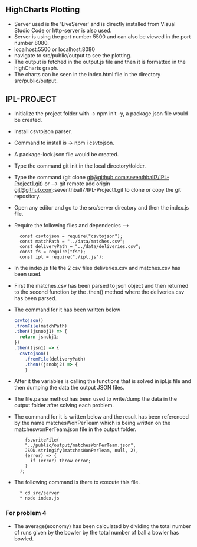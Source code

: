 
 ## HighCharts Plotting
  - Server used is the 'LiveServer' and is directly installed from Visual Studio Code or http-server is also used.
  - Server is using the port number 5500 and can also be viewed in the port number 8080.
  - localhost:5500 or localhost:8080
  - navigate to src/public/output to see the plotting.
  - The output is fetched in the output.js file and then it is formatted in the highCharts graph.
  - The charts can be seen in the index.html file in the directory src/public/output.

## IPL-PROJECT
- Initialize the project folder with -> npm init -y, a package.json file would be created.
- Install csvtojson parser.
- Command to install is -> npm i csvtojson.
- A package-lock.json file would be created.
- Type the command git init in the local directory/folder.
- Type the command (git clone [git@github.com:seventhball7/IPL-Project1.git](git@github.com:seventhball7/IPL-Project1.git)) or --> git remote add origin git@github.com:seventhball7/IPL-Project1.git to clone or copy the git repository.
- Open any editor and go to the src/server directory and then the index.js file.
- Require the following files and dependecies -->

        const csvtojson = require("csvtojson");
        const matchPath = "../data/matches.csv";
        const deliveryPath = "../data/deliveries.csv";
        const fs = require("fs");
        const ipl = require("./ipl.js");

- In the index.js file the 2 csv files deliveries.csv and matches.csv has been used.
- First the matches.csv has been parsed to json object and then returned to the second function by the .then() method where the deliveries.csv has been parsed.
- The command for it has been written below
  ```javascript
  csvtojson()
  .fromFile(matchPath)
  .then((jsnobj1) => {
    return jsnobj1;
  })
  .then((jsn1) => {
    csvtojson()
      .fromFile(deliveryPath)
      .then((jsnobj2) => {
      }
  ```
- After it the variables is calling the functions that is solved in ipl.js file and then dumping the data the output JSON files.
- The file.parse method has been used to write/dump the data in the output folder after solving each problem.
- The command for it is written below and the result has been referenced by the name matchesWonPerTeam which is being written on the matcheswonPerTeam.json file in the output folder.

          fs.writeFile(
          "../public/output/matchesWonPerTeam.json",
          JSON.stringify(matchesWonPerTeam, null, 2),
          (error) => {
            if (error) throw error;
          }
        );

- The following command is there to execute this file.

        * cd src/server
        * node index.js

### For problem 4

- The average(economy) has been calculated by dividing the total number of runs given by the bowler by the total number of ball a bowler has bowled.
 



  